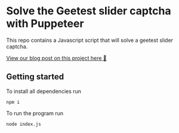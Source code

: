 # Solve the Geetest slider captcha with Puppeteer

This repo contains a Javascript script that will solve a geetest slider captcha.

[View our blog post on this project here 🚀](https://scraperbox.com/blog/solving-a-geetest-slider-captcha-with-puppeteer)

## Getting started

To install all dependencies run
```
npm i
```

To run the program run
```
node index.js
```